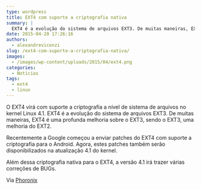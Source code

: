 ```yaml
---
type: wordpress
title: EXT4 com suporte a criptografia nativa
summary: |
  EXT4 é a evolução do sistema de arquivos EXT3. De muitas maneiras, EXT4 é uma profunda melhoria sobre o  EXT3, sendo o EXT3, uma melhoria do EXT2.
date: 2015-04-20 17:26:16
authors:
  - alexandrevicenzi
slug: /ext4-com-suporte-a-criptografia-nativa/
images:
  - /images/wp-content/uploads/2015/04/ext4.png
categories:
  - Notícias
tags:
  - ext4
  - linux
---
```


O EXT4 virá com suporte a criptografia a nível de sistema de arquivos no kernel Linux 4.1. EXT4 é a evolução do sistema de arquivos EXT3. De muitas maneiras, EXT4 é uma profunda melhoria sobre o EXT3, sendo o EXT3, uma melhoria do EXT2.

Recentemente a Google começou a enviar patches do EXT4 com suporte a criptografia para o Android. Agora, estes patches também serão disponibilizados na atualização 4.1 do kernel.

Além dessa criptografia nativa para o EXT4, a versão 4.1 irá trazer várias correções de BUGs.

Via <a href="http://www.phoronix.com/scan.php?page=news_item&amp;px=EXT4-Changes-Linux-4.1" target="_blank">Phoronix</a>